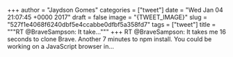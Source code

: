 
+++
author = "Jaydson Gomes"
categories = ["tweet"]
date = "Wed Jan 04 21:07:45 +0000 2017"
draft = false
image = "{TWEET_IMAGE}"
slug = "527f1e4068f6240dbf5e4ccabbe0dfbf5a358fd7"
tags = ["tweet"]
title = """RT @BraveSampson: It take..."""
+++
RT @BraveSampson: It takes me 16 seconds to clone Brave. Another 7 minutes to npm install. You could be working on a JavaScript browser in…
